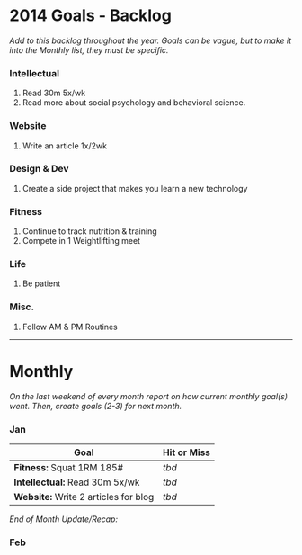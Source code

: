 
# 2014 Goals - Backlog
*Add to this backlog throughout the year. Goals can be vague, but to make it into the Monthly list, they must be specific.*

### Intellectual
1. Read 30m 5x/wk
2. Read more about social psychology and behavioral science.

### Website
1. Write an article 1x/2wk

### Design & Dev
1. Create a side project that makes you learn a new technology

### Fitness 
1. Continue to track nutrition & training
2. Compete in 1 Weightlifting meet

### Life
1. Be patient

### Misc. 
1. Follow AM & PM Routines

---

# Monthly
*On the last weekend of every month report on how current monthly goal(s) went. Then, create goals (2-3) for next month.*

### Jan

| Goal | Hit or Miss |
| ------------- | ------------- |
| **Fitness:** Squat 1RM 185#    | *tbd*    |
| **Intellectual:** Read 30m 5x/wk    | *tbd*     |
| **Website:** Write 2 articles for blog    | *tbd*     |


*End of Month Update/Recap:*
 

### Feb



